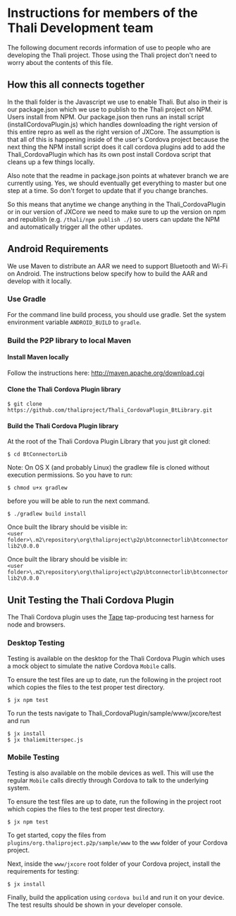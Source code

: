 # Instructions for members of the Thali Development team

The following document records information of use to people who are developing the Thali project. Those using the Thali project don't need
to worry about the contents of this file.

## How this all connects together

In the thali folder is the Javascript we use to enable Thali. But also in their is our package.json which we use to publish to the Thali
project on NPM. Users install from NPM. Our package.json then runs an install script (installCordovaPlugin.js) which handles downloading
the right version of this entire repro as well as the right version of JXCore. The assumption is that all of this is happening inside of
the user's Cordova project because the next thing the NPM install script does it call cordova plugins add to add the Thali_CordovaPlugin
which has its own post install Cordova script that cleans up a few things locally.

Also note that the readme in package.json points at whatever branch we are currently using. Yes, we should eventually get everything to
master but one step at a time. So don't forget to update that if you change branches.

So this means that anytime we change anything in the Thali_CordovaPlugin or in our version of JXCore we need to make sure to up the version
on npm and republish (e.g. `/thali/npm publish ./`) so users can update the NPM and automatically trigger all the other updates.

## Android Requirements

We use Maven to distribute an AAR we need to support Bluetooth and Wi-Fi on Android. The instructions below specify how to build the
AAR and develop with it locally.

### Use Gradle

For the command line build process, you should use gradle. Set the system environment variable `ANDROID_BUILD` to `gradle`.

### Build the P2P library to local Maven

#### Install Maven locally
Follow the instructions here: http://maven.apache.org/download.cgi

#### Clone the Thali Cordova Plugin library
`$ git clone https://github.com/thaliproject/Thali_CordovaPlugin_BtLibrary.git`  

#### Build the Thali Cordova Plugin library
At the root of the Thali Cordova Plugin Library that you just git cloned:  

`$ cd BtConnectorLib`

Note: On OS X (and probably Linux) the gradlew file is cloned without execution permissions. So you have to run:

`$ chmod u+x gradlew`

before you will be able to run the next command.

`$ ./gradlew build install`  

Once built the library should be visible in:  
`<user folder>\.m2\repository\org\thaliproject\p2p\btconnectorlib\btconnectorlib2\0.0.0`

Once built the library should be visible in:  
`<user folder>\.m2\repository\org\thaliproject\p2p\btconnectorlib\btconnectorlib2\0.0.0`


## Unit Testing the Thali Cordova Plugin

The Thali Cordova plugin uses the [Tape](https://www.npmjs.com/package/tape) tap-producing test harness for node and browsers.

### Desktop Testing

Testing is available on the desktop for the Thali Cordova Plugin which uses a mock object to simulate the native Cordova `Mobile` calls.

To ensure the test files are up to date, run the following in the project root which copies the files to the test proper test directory.
```
$ jx npm test
```

To run the tests navigate to Thali_CordovaPlugin/sample/www/jxcore/test and run
```
$ jx install
$ jx thaliemitterspec.js
```

### Mobile Testing

Testing is also available on the mobile devices as well.  This will use the regular `Mobile` calls directly through Cordova to talk to the 
underlying system.

To ensure the test files are up to date, run the following in the project root which copies the files to the test proper test directory.
```
$ jx npm test
```

To get started, copy the files from `plugins/org.thaliproject.p2p/sample/www` to the `www` folder of your Cordova project.

Next, inside the `www/jxcore` root folder of your Cordova project, install the requirements for testing:
```
$ jx install
```

Finally, build the application using `cordova build` and run it on your device. The test results should be shown in your developer console.